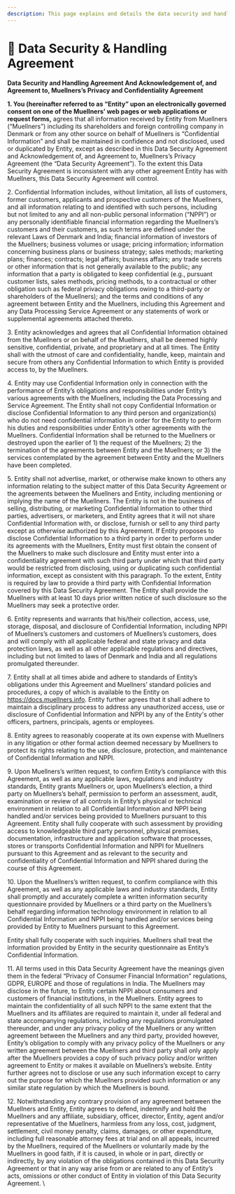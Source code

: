 ```yaml
---
description: This page explains and details the data security and handling policy.
---
```


# 🔐 Data Security & Handling Agreement

**Data Security and Handling Agreement And Acknowledgement of, and Agreement to, Muellners’s Privacy and Confidentiality Agreement**&#x20;

**1. You (hereinafter referred to as “Entity” upon an electronically governed consent on one of the Muellners’ web pages or web applications or request forms,** agrees that all information received by Entity from Muellners (“Muellners”) including its shareholders and foreign controlling company in Denmark or from any other source on behalf of Muellners is “Confidential Information” and shall be maintained in confidence and not disclosed, used or duplicated by Entity, except as described in this Data Security Agreement and Acknowledgement of, and Agreement to, Muellners’s Privacy Agreement (the “Data Security Agreement”). To the extent this Data Security Agreement is inconsistent with any other agreement Entity has with Muellners, this Data Security Agreement will control.

2\. Confidential Information includes, without limitation, all lists of customers, former customers, applicants and prospective customers of the Muellners, and all information relating to and identified with such persons, including but not limited to any and all non-public personal information (“NPPI”) or any personally identifiable financial information regarding the Muellners’s customers and their customers, as such terms are defined under the relevant Laws of Denmark and India; financial information of investors of the Muellners; business volumes or usage; pricing information; information concerning business plans or business strategy; sales methods; marketing plans; finances; contracts; legal affairs; business affairs; any trade secrets or other information that is not generally available to the public; any information that a party is obligated to keep confidential (e.g., pursuant customer lists, sales methods, pricing methods, to a contractual or other obligation such as federal privacy obligations owing to a third-party or shareholders of the Muellners); and the terms and conditions of any agreement between Entity and the Muellners, including this Agreement and any Data Processing Service Agreement or any statements of work or supplemental agreements attached thereto.

3\. Entity acknowledges and agrees that all Confidential Information obtained from the Muellners or on behalf of the Muellners, shall be deemed highly sensitive, confidential, private, and proprietary and at all times. The Entity shall with the utmost of care and confidentiality, handle, keep, maintain and secure from others any Confidential Information to which Entity is provided access to, by the Muellners.

4\. Entity may use Confidential Information only in connection with the performance of Entity’s obligations and responsibilities under Entity’s various agreements with the Muellners, including the Data Processing and Service Agreement. The Entity shall not copy Confidential Information or disclose Confidential Information to any third person and organization(s) who do not need confidential information in order for the Entity to perform his duties and responsibilities under Entity’s other agreements with the Muellners. Confidential Information shall be returned to the Muellners or destroyed upon the earlier of 1) the request of the Muellners; 2) the termination of the agreements between Entity and the Muellners; or 3) the services contemplated by the agreement between Entity and the Muellners have been completed.

5\. Entity shall not advertise, market, or otherwise make known to others any information relating to the subject matter of this Data Security Agreement or the agreements between the Muellners and Entity, including mentioning or implying the name of the Muellners. The Entity is not in the business of selling, distributing, or marketing Confidential Information to other third parties, advertisers, or marketers, and Entity agrees that it will not share Confidential Information with, or disclose, furnish or sell to any third party except as otherwise authorized by this Agreement. If Entity proposes to disclose Confidential Information to a third party in order to perform under its agreements with the Muellners, Entity must first obtain the consent of the Muellners to make such disclosure and Entity must enter into a confidentiality agreement with such third party under which that third party would be restricted from disclosing, using or duplicating such confidential information, except as consistent with this paragraph. To the extent, Entity is required by law to provide a third party with Confidential Information covered by this Data Security Agreement. The Entity shall provide the Muellners with at least 10 days prior written notice of such disclosure so the Muellners may seek a protective order.

6\. Entity represents and warrants that his/their collection, access, use, storage, disposal, and disclosure of Confidential Information, including NPPI of Muellners’s customers and customers of Muellners’s customers, does and will comply with all applicable federal and state privacy and data protection laws, as well as all other applicable regulations and directives, including but not limited to laws of Denmark and India and all regulations promulgated thereunder.&#x20;

7\. Entity shall at all times abide and adhere to standards of Entity’s obligations under this Agreement and Muellners’ standard policies and procedures, a copy of which is available to the Entity on https://docs.muellners.info. Entity further agrees that it shall adhere to maintain a disciplinary process to address any unauthorized access, use or disclosure of Confidential Information and NPPI by any of the Entity's other officers, partners, principals, agents or employees.

8\. Entity agrees to reasonably cooperate at its own expense with Muellners in any litigation or other formal action deemed necessary by Muellners to protect its rights relating to the use, disclosure, protection, and maintenance of Confidential Information and NPPI.

9\. Upon Muellners’s written request, to confirm Entity’s compliance with this Agreement, as well as any applicable laws, regulations and industry standards, Entity grants Muellners or, upon Muellners’s election, a third party on Muellners’s behalf, permission to perform an assessment, audit, examination or review of all controls in Entity’s physical or technical environment in relation to all Confidential Information and NPPI being handled and/or services being provided to Muellners pursuant to this Agreement. Entity shall fully cooperate with such assessment by providing access to knowledgeable third party personnel, physical premises, documentation, infrastructure and application software that processes, stores or transports Confidential Information and NPPI for Muellners pursuant to this Agreement and as relevant to the security and confidentiality of Confidential Information and NPPI shared during the course of this Agreement.

10\. Upon the Muellners’s written request, to confirm compliance with this Agreement, as well as any applicable laws and industry standards, Entity shall promptly and accurately complete a written information security questionnaire provided by Muellners or a third party on the Muellners’s behalf regarding information technology environment in relation to all Confidential Information and NPPI being handled and/or services being provided by Entity to Muellners pursuant to this Agreement.

Entity shall fully cooperate with such inquiries. Muellners shall treat the information provided by Entity in the security questionnaire as Entity’s Confidential Information.

11\. All terms used in this Data Security Agreement have the meanings given them in the federal “Privacy of Consumer Financial Information” regulations, GDPR, EUROPE and those of regulations in India. The Muellners may disclose in the future, to Entity certain NPPI about consumers and customers of financial institutions, in the Muellners. Entity agrees to maintain the confidentiality of all such NPPI to the same extent that the Muellners and its affiliates are required to maintain it, under all federal and state accompanying regulations, including any regulations promulgated thereunder, and under any privacy policy of the Muellners or any written agreement between the Muellners and any third party, provided however, Entity’s obligation to comply with any privacy policy of the Muellners or any written agreement between the Muellners and third party shall only apply after the Muellners provides a copy of such privacy policy and/or written agreement to Entity or makes it available on Muellners’s website. Entity further agrees not to disclose or use any such information except to carry out the purpose for which the Muellners provided such information or any similar state regulation by which the Muellners is bound.

12\. Notwithstanding any contrary provision of any agreement between the Muellners and Entity, Entity agrees to defend, indemnify and hold the Muellners and any affiliate, subsidiary, officer, director, Entity, agent and/or representative of the Muellners, harmless from any loss, cost, judgment, settlement, civil money penalty, claims, damages, or other expenditure, including full reasonable attorney fees at trial and on all appeals, incurred by the Muellners, required of the Muellners or voluntarily made by the Muellners in good faith, if it is caused, in whole or in part, directly or indirectly, by any violation of the obligations contained in this Data Security Agreement or that in any way arise from or are related to any of Entity’s acts, omissions or other conduct of Entity in violation of this Data Security Agreement. \
